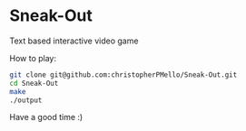 # Sneak-Out
Text based interactive video game

How to play:
```sh
git clone git@github.com:christopherPMello/Sneak-Out.git
cd Sneak-Out
make
./output
```

Have a good time :)
